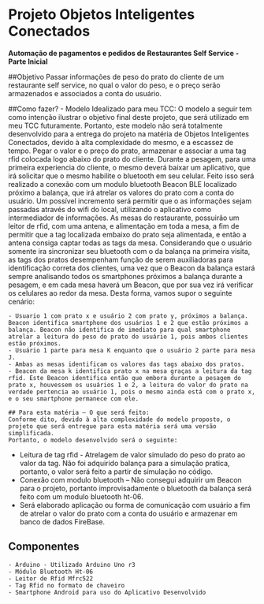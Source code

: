 # Projeto Objetos Inteligentes Conectados
**Automação de pagamentos e pedidos de Restaurantes Self Service - Parte Inicial**

##Objetivo
Passar informações de peso do prato do cliente de um restaurante self service, no qual o valor do peso, e o preço serão armazenados e associados a conta do usuário.

##Como fazer? - Modelo Idealizado para meu TCC:
O modelo a seguir tem como intenção ilustrar o objetivo final deste projeto, que será utilizado em meu TCC futuramente. Portanto, este modelo não será totalmente desenvolvido para a entrega do projeto na matéria de Objetos Inteligentes Conectados, devido à alta complexidade do mesmo, e a escassez de tempo.
Pegar o valor e o preço do prato, armazenar e associar a uma tag rfid colocada logo abaixo do prato do cliente. 
Durante a pesagem, para uma primeira experiencia do cliente, o mesmo deverá baixar um aplicativo, que irá solicitar que o mesmo habilite o bluetooth em seu celular. Feito isso será realizado a conexão com um modulo bluetooth Beacon BLE localizado próximo a balança, que irá atrelar os valores do prato com a conta do usuário. Um possível incremento será permitir que o as informações sejam passadas através do wifi do local, utilizando o aplicativo como intermediador de informações.
As mesas do restaurante, possuirão um leitor de rfid, com uma antena, e alimentação em toda a mesa, a fim de permitir que a tag localizada embaixo do prato seja alimentada, e então a antena consiga captar todas as tags da mesa.
Considerando que o usuário somente ira sincronizar seu bluetooth com o da balança na primeira visita, as tags dos pratos desempenham função de serem auxiliadoras para identificação correta dos clientes, uma vez que o Beacon da balança estará sempre analisando todos os smartphones próximos a balança durante a pesagem, e em cada mesa haverá um Beacon, que por sua vez irá verificar os celulares ao redor da mesa.
Desta forma, vamos supor o seguinte cenário:
```
- Usuario 1 com prato x e usuário 2 com prato y, próximos a balança. Beacon identifica smartphone dos usuários 1 e 2 que estão próximos a balança. Beacon não identifica de imediato para qual smartphone atrelar a leitura do peso do prato do usuário 1, pois ambos clientes estão próximos.
- Usuário 1 parte para mesa K enquanto que o usuário 2 parte para mesa J.
- Ambas as mesas identificam os valores das tags abaixo dos pratos.
- Beacon da mesa k identifica prato x na mesa graças a leitura da tag rfid. Este Beacon identifica então que embora durante a pesagem do prato x, houvessem os usuários 1 e 2, a leitura do valor do prato na verdade pertencia ao usuário 1, pois o mesmo ainda está com o prato x, e o seu smartphone permanece com ele.

## Para esta matéria – O que será feito:
Conforme dito, devido à alta complexidade do modelo proposto, o projeto que será entregue para esta matéria será uma versão simplificada.
Portanto, o modelo desenvolvido será o seguinte:
```
- Leitura de tag rfid - Atrelagem de valor simulado do peso do prato ao valor da tag. Não foi adquirido balança para a simulação pratica, portanto, o valor será feito a partir de simulação no código.
- Conexão com modulo bluetooth – Não consegui adquirir um Beacon para o projeto, portanto improvisadamente o bluetooth da balança será feito com um modulo bluetooth ht-06. 
- Será elaborado aplicação ou forma de comunicação com usuário a fim de atrelar o valor do prato com a conta do usuário e armazenar em banco de dados FireBase.

## Componentes

```
- Arduino - Utilizado Arduino Uno r3
- Módulo Bluetooth Ht-06
- Leitor de Rfid Mfrc522 
- Tag Rfid no formato de chaveiro
- Smartphone Android para uso do Aplicativo Desenvolvido

